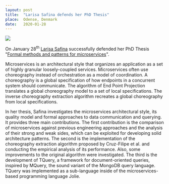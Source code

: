 ```yaml
---
layout: post
title:  "Larisa Safina defends her PhD Thesis"
place:  Odense, Denmark
date:   2020-01-28
---
```

<img class="img-fluid mx-auto d-block" src="/images/posts/larisa-defence.jpg">

On January 28<sup>th</sup> [Larisa Safina](/people.html#ls) successfully defended her PhD Thesis "[Formal methods and patterns for microservices](/publications.html#paper_S20)".

<!--more-->

Microservices is an architectural style that organizes an application as a set of highly granular loosely-coupled services. Microservices often use choreography instead of orchestration as a model of coordination. A choreography is a global specification of how endpoints in a concurrent system should communicate. The algorithm of End Point Projection translates a global choreography model to a set of local specifications. The inverse choreography extraction algorithm recreates a global choreography from local specifications.

In her thesis, Safina investigates the microservices architectural style, its quality model and formal approaches to data communication and querying. It provides three main contributions.
The first contribution is the comparison of microservices against previous engineering approaches and the analysis of their strong and weak sides, which can be exploited for developing solid architecture patterns.
The second is the implementation of the choreography extraction algorithm proposed by Cruz-Filipe et al. and conducting the empirical analysis of its performance. Also, some improvements to the original algorithm were investigated.
The third is the development of TQuery, a framework for document-oriented queries, inspired by MQuery, the sound variant of the MongoDB query language. TQuery was implemented as a sub-language inside of the microservices-based programming language Jolie.